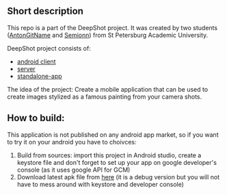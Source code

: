 ## Short description

This repo is a part of the DeepShot project. It was created by two students ([AntonGitName](https://github.com/AntonGitName) and [Semionn](https://github.com/Semionn)) from St Petersburg Academic University.

DeepShot project consists of:
 - [android client](https://github.com/AntonGitName/DeepShot)
 - [server](https://github.com/AntonGitName/DeepShotServer)
 - [standalone-app](https://github.com/Semionn/deep_style)

The idea of the project:
Create a mobile application that can be used to create images stylized as a famous painting from your camera shots.

## How to build:

This application is not published on any android app market, so if you want to try it on your android you have to choivces:

1. Build from sources: import this project in Android studio, create a keystore file and don't forget to set up your app on google developer's console (as it uses google API for GCM) 
2. Download latest apk file from [here](https://yadi.sk/d/ovkA5RapmMqRd) (it is a debug version but you will not have to mess around with keystore and developer console)
